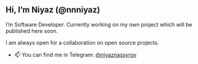 Hi, I’m Niyaz (@nnniyaz)
---
I’m Software Developer. Currently working on my own project which will be published here soon.

I am always open for a collaboration on open source projects.

- 📫 You can find me in Telegram: [@niyaznassyrov](https://t.me/niyaznassyrov)
